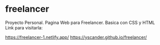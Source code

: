 # freelancer
Proyecto Personal. Pagina Web para Freelancer. Basica con CSS y HTML
Link para visitarla:

https://freelancer-1.netlify.app/
https://yscander.github.io/freelancer/
